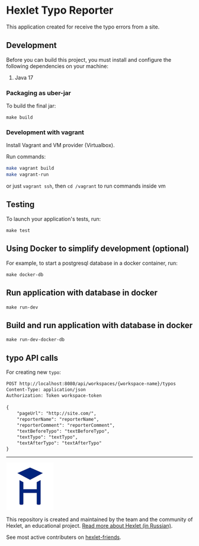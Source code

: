 # Hexlet Typo Reporter

This application created for receive the typo errors from a site.

## Development

Before you can build this project, you must install and configure the following dependencies on your machine:

1. Java 17

### Packaging as uber-jar

To build the final jar:

    make build

### Development with vagrant

Install Vagrant and VM provider (Virtualbox).

Run commands:

```bash
make vagrant build
make vagrant-run
```

or just `vagrant ssh`, then `cd /vagrant` to run commands inside vm

## Testing

To launch your application's tests, run:

    make test

## Using Docker to simplify development (optional)

For example, to start a postgresql database in a docker container, run:

    make docker-db

## Run application with database in docker

    make run-dev

## Build and run application with database in docker

    make run-dev-docker-db

## typo API calls

For creating new `typo`:

    POST http://localhost:8080/api/workspaces/{workspace-name}/typos
    Content-Type: application/json
    Authorization: Token workspace-token

    {
        "pageUrl": "http://site.com/",
        "reporterName": "reporterName",
        "reporterComment": "reporterComment",
        "textBeforeTypo": "textBeforeTypo",
        "textTypo": "textTypo",
        "textAfterTypo": "textAfterTypo"
    }

---

[![Hexlet Ltd. logo](https://raw.githubusercontent.com/Hexlet/assets/master/images/hexlet_logo128.png)](https://ru.hexlet.io/pages/about?utm_source=github&utm_medium=link&utm_campaign=exercises-javascript)

This repository is created and maintained by the team and the community of Hexlet, an educational project. [Read more about Hexlet (in Russian)](https://ru.hexlet.io/pages/about?utm_source=github&utm_medium=link&utm_campaign=hexlet-comparator).

See most active contributers on [hexlet-friends](https://friends.hexlet.io/).
